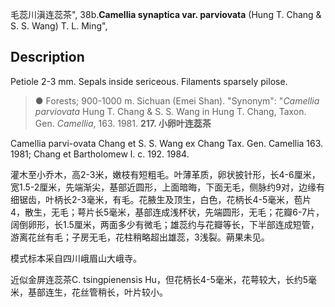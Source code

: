 毛蕊川滇连蕊茶",
38b.**Camellia synaptica var. parviovata** (Hung T. Chang & S. S. Wang) T. L. Ming",

## Description
Petiole 2-3 mm. Sepals inside sericeous. Filaments sparsely pilose.

> ●  Forests; 900-1000 m. Sichuan (Emei Shan).
  "Synonym": "*Camellia parviovata* Hung T. Chang &amp; S. S. Wang in Hung T. Chang, Taxon. Gen. *Camellia*, 163. 1981.
**217. 小卵叶连蕊茶**

Camellia parvi-ovata Chang et S. S. Wang ex Chang Tax. Gen. Camellia 163. 1981; Chang et Bartholomew l. c. 192. 1984.

灌木至小乔木，高2-3米，嫩枝有短粗毛。叶薄革质，卵状披针形，长4-6厘米，宽1.5-2厘米，先端渐尖，基部近圆形，上面暗晦，下面无毛，侧脉约9对，边缘有细锯齿，叶柄长2-3毫米，有毛。花腋生及顶生，白色，花柄长4-5毫米，苞片4，散生，无毛；萼片长5毫米，基部连成浅杯状，先端圆形，无毛；花瓣6-7片，阔倒卵形，长1.5厘米，两面多少有微毛；雄蕊约与花瓣等长，下半部连成短管，游离花丝有毛；子房无毛，花柱稍略超出雄蕊，3浅裂。蒴果未见。

模式标本采自四川峨眉山大峨寺。

近似金屏连蕊茶C. tsingpienensis Hu，但花柄长4-5毫米，花萼较大，长约5毫米，基部连生，花丝管稍长，叶片较小。
